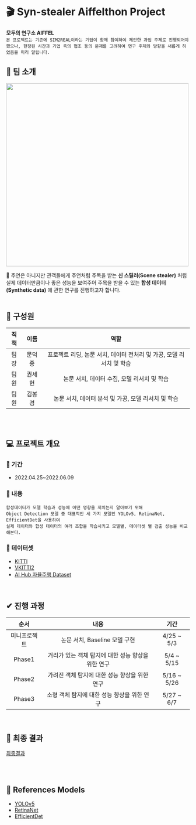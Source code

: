 

# 🎬 Syn-stealer Aiffelthon Project

**모두의 연구소 AIFFEL**
<br>```본 프로젝트는 기존에 SIM2REAL이라는 기업이 함께 참여하여 제안한 과업 주제로 진행되어야 했으나, 한정된 시간과 기업 측의 협조 등의 문제를 고려하여 연구 주제와 방향을 새롭게 하였음을 미리 알립니다.```
<br>

## 🚦 팀 소개
<img src="https://user-images.githubusercontent.com/96896676/166176230-16a667b6-6d43-47c3-9337-eae2c504a9d9.png" width="500">

🌟 주연은 아니지만 관객들에게 주연처럼 주목을 받는 **신 스틸러(Scene stealer)** 처럼<br>실제 데이터만큼이나 좋은 성능을 보여주어 주목을 받을 수 있는 **합성 데이터(Synthetic data)** 에 관한 연구를 진행하고자 합니다.
<br>
<br>

## 👥 구성원
|직책|이름|역할|
|:--:|:--:|:--:|
|팀장|문덕종|프로젝트 리딩, 논문 서치, 데이터 전처리 및 가공, 모델 리서치 및 학습|
|팀원|권세현|논문 서치, 데이터 수집, 모델 리서치 및 학습|
|팀원|김봉경|논문 서치, 데이터 분석 및 가공, 모델 리서치 및 학습|


<br><br>
## 💻 프로젝트 개요
### 🔹 기간
- 2022.04.25~2022.06.09

### 🔹 내용
```
합성데이터가 모델 학습과 성능에 어떤 영향을 끼치는지 알아보기 위해
Object Detection 모델 중 대표적인 세 가지 모델인 YOLOv5, RetinaNet, EfficientDet을 사용하여
실제 데이터와 합성 데이터의 여러 조합을 학습시키고 모델별, 데이터셋 별 검출 성능을 비교해본다.
```



### 🔹 데이터셋
- [KITTI](http://www.cvlibs.net/datasets/kitti/)
- [VKITTI2](https://europe.naverlabs.com/research/computer-vision/proxy-virtual-worlds-vkitti-2/)
- [AI Hub 자율주행 Dataset](https://aihub.or.kr/aidata/8007)

<br>

## ✔︎ 진행 과정
|순서|내용|기간|
|:--:|:--:|:--:|
|미니프로젝트|논문 서치, Baseline 모델 구현|4/25 ~ 5/3|
|Phase1|거리가 있는 객체 탐지에 대한 성능 향상을 위한 연구|5/4 ~ 5/15|
|Phase2|가려진 객체 탐지에 대한 성능 향상을 위한 연구|5/16 ~ 5/26|
|Phase3|소형 객체 탐지에 대한 성능 향상을 위한 연구|5/27 ~ 6/7|

<br>

## 🌟 최종 결과

[최종결과](https://github.com/Syn-stealer/Hackathon/blob/main/%EC%B5%9C%EC%A2%85%20%EC%97%B0%EA%B5%AC%20(Phase3)/%EC%B5%9C%EC%A2%85%20%EA%B2%B0%EA%B3%BC/Readme.md)

<br><br>
## 📃 References Models
- [YOLOv5](https://github.com/ultralytics/yolov5) <br>
- [RetinaNet](https://keras.io/examples/vision/retinanet/)<br>
- [EfficientDet](https://github.com/google/automl/tree/master/efficientdet)
